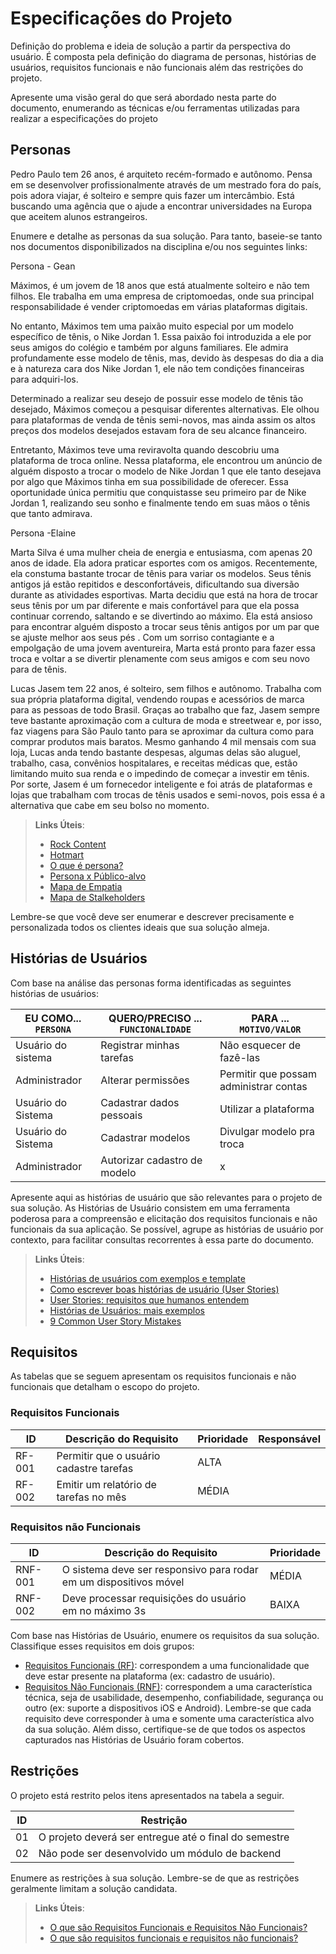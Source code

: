 # Especificações do Projeto

Definição do problema e ideia de solução a partir da perspectiva do usuário. É composta pela definição do  diagrama de personas, histórias de usuários, requisitos funcionais e não funcionais além das restrições do projeto.

Apresente uma visão geral do que será abordado nesta parte do documento, enumerando as técnicas e/ou ferramentas utilizadas para realizar a especificações do projeto

## Personas

Pedro Paulo tem 26 anos, é arquiteto recém-formado e autônomo. Pensa em se desenvolver profissionalmente através de um mestrado fora do país, pois adora viajar, é solteiro e sempre quis fazer um intercâmbio. Está buscando uma agência que o ajude a encontrar universidades na Europa que aceitem alunos estrangeiros.

Enumere e detalhe as personas da sua solução. Para tanto, baseie-se tanto nos documentos disponibilizados na disciplina e/ou nos seguintes links:

Persona - Gean

Máximos, é um jovem de 18 anos que está atualmente solteiro e não tem filhos. Ele trabalha em uma empresa de criptomoedas, onde sua principal responsabilidade é vender criptomoedas em várias plataformas digitais.

No entanto, Máximos tem uma paixão muito especial por um modelo específico de tênis, o Nike Jordan 1. Essa paixão foi introduzida a ele por seus amigos do colégio e também por alguns familiares. Ele admira profundamente esse modelo de tênis, mas, devido às despesas do dia a dia e à natureza cara dos Nike Jordan 1, ele não tem condições financeiras para adquiri-los.

Determinado a realizar seu desejo de possuir esse modelo de tênis tão desejado, Máximos começou a pesquisar diferentes alternativas. Ele olhou para plataformas de venda de tênis semi-novos, mas ainda assim os altos preços dos modelos desejados estavam fora de seu alcance financeiro.

Entretanto, Máximos teve uma reviravolta quando descobriu uma plataforma de troca online. Nessa plataforma, ele encontrou um anúncio de alguém disposto a trocar o modelo de Nike Jordan 1 que ele tanto desejava por algo que Máximos tinha em sua possibilidade de oferecer. Essa oportunidade única permitiu que conquistasse seu primeiro par de Nike Jordan 1, realizando seu sonho e finalmente tendo em suas mãos o tênis que tanto admirava.

Persona -Elaine

Marta Silva é uma mulher cheia de energia e entusiasma, com apenas 20 anos de idade. Ela adora praticar esportes com os amigos. Recentemente, ela constuma bastante trocar de tênis para variar os modelos. Seus tênis antigos já estão repitidos e  desconfortáveis, dificultando sua diversão durante as atividades esportivas.
Marta decidiu que está na hora de trocar seus tênis por um par diferente  e mais confortável para que ela possa continuar correndo, saltando e se divertindo ao máximo. Ela está ansioso para encontrar alguém disposto a trocar seus tênis antigos por um par que se ajuste melhor aos seus pés . Com um sorriso contagiante e a empolgação de uma jovem aventureira, Marta está pronto para fazer essa troca e voltar a se divertir plenamente com seus amigos e com seu novo para de tênis.

Lucas Jasem tem 22 anos, é solteiro, sem filhos e autônomo. Trabalha com sua própria plataforma digital, vendendo roupas e acessórios de marca para as pessoas de todo Brasil. Graças ao trabalho que faz, Jasem sempre teve bastante aproximação com a cultura de moda e streetwear e, por isso, faz viagens para São Paulo tanto para se aproximar da cultura como para comprar produtos mais baratos. Mesmo ganhando 4 mil mensais com sua loja, Lucas anda tendo bastante despesas,  algumas delas são aluguel, trabalho,  casa, convênios hospitalares, e receitas médicas que, estão limitando muito sua renda e o impedindo de começar a investir em tênis. Por sorte, Jasem é um fornecedor inteligente e foi atrás de plataformas e lojas que trabalham com trocas de tênis usados e semi-novos, pois essa é a alternativa que cabe em seu bolso no momento.


> **Links Úteis**:
> - [Rock Content](https://rockcontent.com/blog/personas/)
> - [Hotmart](https://blog.hotmart.com/pt-br/como-criar-persona-negocio/)
> - [O que é persona?](https://resultadosdigitais.com.br/blog/persona-o-que-e/)
> - [Persona x Público-alvo](https://flammo.com.br/blog/persona-e-publico-alvo-qual-a-diferenca/)
> - [Mapa de Empatia](https://resultadosdigitais.com.br/blog/mapa-da-empatia/)
> - [Mapa de Stalkeholders](https://www.racecomunicacao.com.br/blog/como-fazer-o-mapeamento-de-stakeholders/)
>
Lembre-se que você deve ser enumerar e descrever precisamente e personalizada todos os clientes ideais que sua solução almeja.

## Histórias de Usuários

Com base na análise das personas forma identificadas as seguintes histórias de usuários:

|EU COMO... `PERSONA`| QUERO/PRECISO ... `FUNCIONALIDADE` |PARA ... `MOTIVO/VALOR`                 |
|--------------------|------------------------------------|----------------------------------------|
|Usuário do sistema  | Registrar minhas tarefas           | Não esquecer de fazê-las               |
|Administrador       | Alterar permissões                 | Permitir que possam administrar contas |
|Usuário do Sistema  | Cadastrar dados pessoais           | Utilizar a plataforma                  |
|Usuário do Sistema  | Cadastrar modelos                  | Divulgar modelo pra troca              |
|Administrador       | Autorizar cadastro de modelo       |                 x                      |


Apresente aqui as histórias de usuário que são relevantes para o projeto de sua solução. As Histórias de Usuário consistem em uma ferramenta poderosa para a compreensão e elicitação dos requisitos funcionais e não funcionais da sua aplicação. Se possível, agrupe as histórias de usuário por contexto, para facilitar consultas recorrentes à essa parte do documento.

> **Links Úteis**:
> - [Histórias de usuários com exemplos e template](https://www.atlassian.com/br/agile/project-management/user-stories)
> - [Como escrever boas histórias de usuário (User Stories)](https://medium.com/vertice/como-escrever-boas-users-stories-hist%C3%B3rias-de-usu%C3%A1rios-b29c75043fac)
> - [User Stories: requisitos que humanos entendem](https://www.luiztools.com.br/post/user-stories-descricao-de-requisitos-que-humanos-entendem/)
> - [Histórias de Usuários: mais exemplos](https://www.reqview.com/doc/user-stories-example.html)
> - [9 Common User Story Mistakes](https://airfocus.com/blog/user-story-mistakes/)

## Requisitos

As tabelas que se seguem apresentam os requisitos funcionais e não funcionais que detalham o escopo do projeto.

### Requisitos Funcionais

|ID    | Descrição do Requisito  | Prioridade | Responsável |
|------|-----------------------------------------|----| ----|
|RF-001| Permitir que o usuário cadastre tarefas | ALTA |  |
|RF-002| Emitir um relatório de tarefas no mês   | MÉDIA | |


### Requisitos não Funcionais

|ID     | Descrição do Requisito  |Prioridade |
|-------|-------------------------|----|
|RNF-001| O sistema deve ser responsivo para rodar em um dispositivos móvel | MÉDIA | 
|RNF-002| Deve processar requisições do usuário em no máximo 3s |  BAIXA | 

Com base nas Histórias de Usuário, enumere os requisitos da sua solução. Classifique esses requisitos em dois grupos:

- [Requisitos Funcionais
 (RF)](https://pt.wikipedia.org/wiki/Requisito_funcional):
 correspondem a uma funcionalidade que deve estar presente na
  plataforma (ex: cadastro de usuário).
- [Requisitos Não Funcionais
  (RNF)](https://pt.wikipedia.org/wiki/Requisito_n%C3%A3o_funcional):
  correspondem a uma característica técnica, seja de usabilidade,
  desempenho, confiabilidade, segurança ou outro (ex: suporte a
  dispositivos iOS e Android).
Lembre-se que cada requisito deve corresponder à uma e somente uma
característica alvo da sua solução. Além disso, certifique-se de que
todos os aspectos capturados nas Histórias de Usuário foram cobertos.

## Restrições

O projeto está restrito pelos itens apresentados na tabela a seguir.

|ID| Restrição                                             |
|--|-------------------------------------------------------|
|01| O projeto deverá ser entregue até o final do semestre |
|02| Não pode ser desenvolvido um módulo de backend        |


Enumere as restrições à sua solução. Lembre-se de que as restrições geralmente limitam a solução candidata.

> **Links Úteis**:
> - [O que são Requisitos Funcionais e Requisitos Não Funcionais?](https://codificar.com.br/requisitos-funcionais-nao-funcionais/)
> - [O que são requisitos funcionais e requisitos não funcionais?](https://analisederequisitos.com.br/requisitos-funcionais-e-requisitos-nao-funcionais-o-que-sao/)
